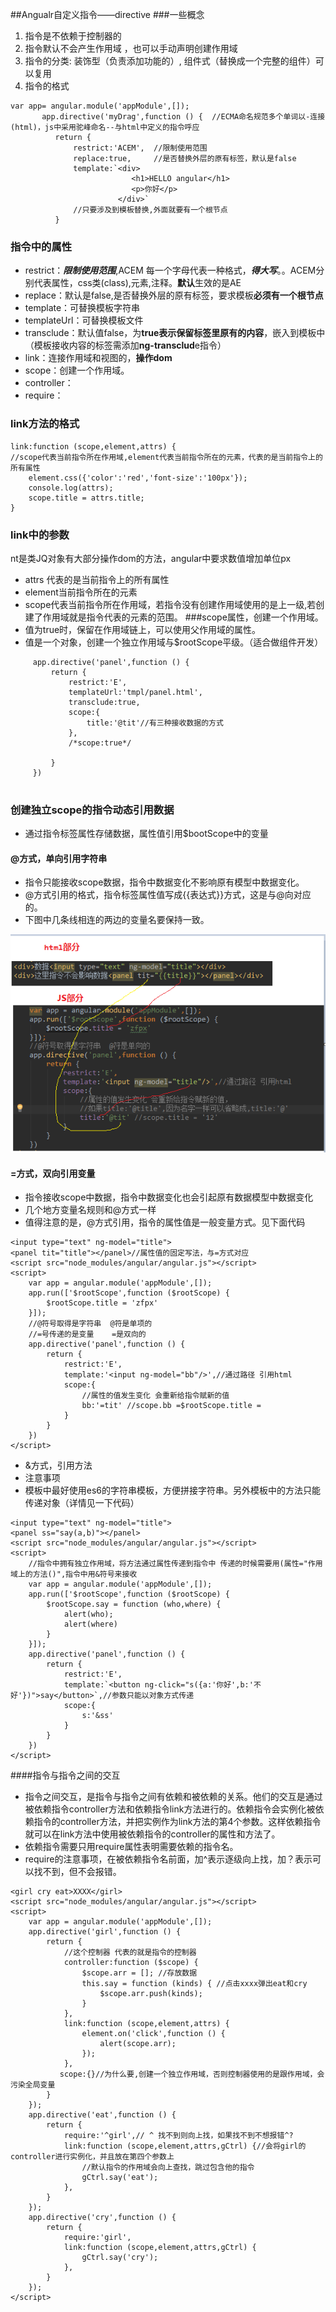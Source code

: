 ##Angualr自定义指令——directive
###一些概念
1. 指令是不依赖于控制器的
2. 指令默认不会产生作用域 ，也可以手动声明创建作用域
3. 指令的分类: 装饰型（负责添加功能的）,  组件式（替换成一个完整的组件）可以复用
4. 指令的格式
```    
var app= angular.module('appModule',[]);
       app.directive('myDrag',function () {  //ECMA命名规范多个单词以-连接(html)，js中采用驼峰命名--与html中定义的指令呼应
          return { 
              restrict:'ACEM',  //限制使用范围 
              replace:true,     //是否替换外层的原有标签，默认是false
              template:`<div>
                           <h1>HELLO angular</h1>
                           <p>你好</p>
                        </div>`
              //只要涉及到模板替换,外面就要有一个根节点
          }          
```
### 指令中的属性
 - restrict：___限制使用范围___,ACEM 每一个字母代表一种格式，___得大写___。。ACEM分别代表属性，css类(class),元素,注释。**默认**生效的是AE
 - replace：默认是false,是否替换外层的原有标签，要求模板**必须有一个根节点**
 - template：可替换模板字符串
 - templateUrl：可替换模板文件
 - transclude：默认值false，为**true表示保留标签里原有的内容**，嵌入到模板中（模板接收内容的标签需添加**ng-transclud**e指令）
 - link：连接作用域和视图的，**操作dom**
 - scope：创建一个作用域。
 - controller：
 - require：
###  link方法的格式
```
link:function (scope,element,attrs) { 
//scope代表当前指令所在作用域,element代表当前指令所在的元素，代表的是当前指令上的所有属性 
	element.css({'color':'red','font-size':'100px'});
	console.log(attrs);
	scope.title = attrs.title;	
}   
```
### link中的参数
nt是类JQ对象有大部分操作dom的方法，angular中要求数值增加单位px     
- attrs 代表的是当前指令上的所有属性  
- element当前指令所在的元素
- scope代表当前指令所在作用域，若指令没有创建作用域使用的是上一级,若创建了作用域就是指令代表的元素的范围。
###scope属性，创建一个作用域。
 - 值为true时，保留在作用域链上，可以使用父作用域的属性。
 - 值是一个对象，创建一个独立作用域与$rootScope平级。（适合做组件开发）
```
     app.directive('panel',function () {
         return {
             restrict:'E',
             templateUrl:'tmpl/panel.html',
             transclude:true,
             scope:{ 
                 title:'@tit'//有三种接收数据的方式
             },
             /*scope:true*/
             
         }
     })
     
```
### 创建独立scope的指令动态引用数据
- 通过指令标签属性存储数据，属性值引用$bootScope中的变量
#### @方式，单向引用字符串
- 指令只能接收scope数据，指令中数据变化不影响原有模型中数据变化。
- @方式引用的格式，指令标签属性值写成{{表达式}}方式，这是与@向对应的。
- 下图中几条线相连的两边的变量名要保持一致。

![Alt text](./1488534252975.png)

 
#### =方式，双向引用变量
- 指令接收scope中数据，指令中数据变化也会引起原有数据模型中数据变化
- 几个地方变量名规则和@方式一样
- 值得注意的是，@方式引用，指令的属性值是一般变量方式。见下面代码

```
<input type="text" ng-model="title">
<panel tit="title"></panel>//属性值的固定写法，与=方式对应
<script src="node_modules/angular/angular.js"></script>
<script>
    var app = angular.module('appModule',[]);
    app.run(['$rootScope',function ($rootScope) {
        $rootScope.title = 'zfpx'
    }]);
    //@符号取得是字符串  @符是单项的
    //=号传递的是变量    =是双向的
    app.directive('panel',function () {
        return {
            restrict:'E',
            template:'<input ng-model="bb"/>',//通过路径 引用html
            scope:{
                //属性的值发生变化 会重新给指令赋新的值
                bb:'=tit' //scope.bb =$rootScope.title =
            }
        }
    })
</script>
```
  - &方式，引用方法
  - 注意事项
   - 模板中最好使用es6的字符串模板，方便拼接字符串。另外模板中的方法只能传递对象（详情见一下代码）

```
<input type="text" ng-model="title">
<panel ss="say(a,b)"></panel>
<script src="node_modules/angular/angular.js"></script>
<script>
    //指令中拥有独立作用域，将方法通过属性传递到指令中 传递的时候需要用(属性="作用域上的方法()",指令中用&符号来接收
    var app = angular.module('appModule',[]);
    app.run(['$rootScope',function ($rootScope) {
        $rootScope.say = function (who,where) {
            alert(who);
            alert(where)
        }
    }]);
    app.directive('panel',function () {
        return {
            restrict:'E',
            template:`<button ng-click="s({a:'你好',b:'不好'})">say</button>`,//参数只能以对象方式传递
            scope:{
                s:'&ss'
            }
        }
    })
</script>
```
####指令与指令之间的交互
- 指令之间交互，是指令与指令之间有依赖和被依赖的关系。他们的交互是通过被依赖指令controller方法和依赖指令link方法进行的。依赖指令会实例化被依赖指令的controller方法，并把实例作为link方法的第4个参数。这样依赖指令就可以在link方法中使用被依赖指令的controller的属性和方法了。
- 依赖指令需要只用require属性表明需要依赖的指令名。
- require的注意事项，在被依赖指令名前面，加^表示逐级向上找，加？表示可以找不到，但不会报错。

```
<girl cry eat>XXXX</girl>
<script src="node_modules/angular/angular.js"></script>
<script>
    var app = angular.module('appModule',[]);
    app.directive('girl',function () {
        return {
            //这个控制器 代表的就是指令的控制器
            controller:function ($scope) {
                $scope.arr = []; //存放数据
                this.say = function (kinds) { //点击xxxx弹出eat和cry
                    $scope.arr.push(kinds);
                }
            },
            link:function (scope,element,attrs) {
                element.on('click',function () {
                    alert(scope.arr);
                });
            },
           scope:{}//为什么要,创建一个独立作用域，否则控制器使用的是跟作用域，会污染全局变量
        }
    });
    app.directive('eat',function () {
        return {
            require:'^girl',// ^ 找不到则向上找，如果找不到不想报错^?
            link:function (scope,element,attrs,gCtrl) {//会将girl的controller进行实例化，并且放在第四个参数上
                //默认指令的作用域会向上查找，跳过包含他的指令
                gCtrl.say('eat');
            },
        }
    });
    app.directive('cry',function () {
        return {
            require:'girl',
            link:function (scope,element,attrs,gCtrl) {
                gCtrl.say('cry');
            },
        }
    });
</script>
```

